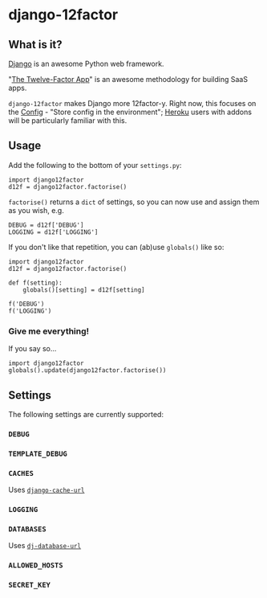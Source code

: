# django-12factor

## What is it?

[Django](https://www.djangoproject.com/) is an awesome Python web framework.

"[The Twelve-Factor App](http://12factor.net/)" is an awesome methodology for building SaaS apps.

`django-12factor` makes Django more 12factor-y. Right now, this focuses on the [Config](http://12factor.net/config) - "Store config in the environment"; [Heroku](http://www.heroku.com/) users with addons will be particularly familiar with this.

## Usage

Add the following to the bottom of your `settings.py`:

    import django12factor
    d12f = django12factor.factorise()

`factorise()` returns a `dict` of settings, so you can now use and assign them as you wish, e.g.

    DEBUG = d12f['DEBUG']
    LOGGING = d12f['LOGGING']

If you don't like that repetition, you can (ab)use `globals()` like so:

    import django12factor
    d12f = django12factor.factorise()

    def f(setting):
        globals()[setting] = d12f[setting]

    f('DEBUG')
    f('LOGGING')

### Give me everything!

If you say so...

    import django12factor
    globals().update(django12factor.factorise())

## Settings

The following settings are currently supported:

### `DEBUG`

### `TEMPLATE_DEBUG`

### `CACHES`

Uses [`django-cache-url`](https://github.com/ghickman/django-cache-url)

### `LOGGING`

### `DATABASES`

Uses [`dj-database-url`](https://github.com/kennethreitz/dj-database-url)

### `ALLOWED_HOSTS`

### `SECRET_KEY`
